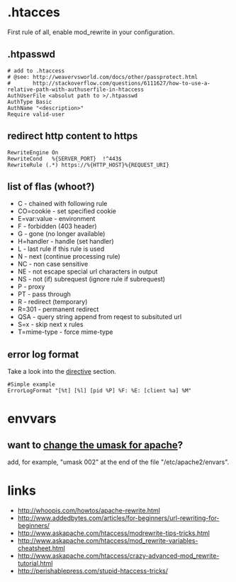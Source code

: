 # .htacces

First rule of all, enable mod_rewrite in your configuration.

## .htpasswd

    # add to .htaccess
    # @see: http://weavervsworld.com/docs/other/passprotect.html
    #       http://stackoverflow.com/questions/6111627/how-to-use-a-relative-path-with-authuserfile-in-htaccess
    AuthUserFile <absolut path to >/.htpasswd
    AuthType Basic
    AuthName "<description>"
    Require valid-user

## redirect http content to https

    RewriteEngine On
    RewriteCond   %{SERVER_PORT}  !^443$
    RewriteRule (.*) https://%{HTTP_HOST}%{REQUEST_URI}

## list of flas (whoot?)

* C     -   chained with following rule
* CO=cookie     -   set specified cookie
* E=var:value   -   environment
* F     -   forbidden (403 header)
* G     -   gone (no longer available)
* H=handler     -   handle (set handler)
* L     -   last rule if this rule is used
* N     -   next (continue processing rule)
* NC    -   non case sensitive
* NE    -   not escape special url characters in output
* NS    -   not (if) subrequest (ignore rule if subrequest)
* P     -   proxy
* PT    -   pass through
* R     -   redirect (temporary)
* R=301 -   permanent redirect
* QSA   -   query string append from reqest to subsituted url
* S=x   -   skip next x rules
* T=mime-type   -   force mime-type

## error log format

Take a look into the [directive](https://httpd.apache.org/docs/current/mod/core.html#errorlogformat) section.

```
#Simple example
ErrorLogFormat "[%t] [%l] [pid %P] %F: %E: [client %a] %M"
```

# envvars

## want to [change the umask for apache](http://serverfault.com/questions/383734/how-do-i-set-default-umask-in-apache-on-debian)?

add, for example, "umask 002" at the end of the file "/etc/apache2/envars".

# links

* http://whoopis.com/howtos/apache-rewrite.html
* http://www.addedbytes.com/articles/for-beginners/url-rewriting-for-beginners/
* http://www.askapache.com/htaccess/modrewrite-tips-tricks.html
* http://www.askapache.com/htaccess/mod_rewrite-variables-cheatsheet.html
* http://www.askapache.com/htaccess/crazy-advanced-mod_rewrite-tutorial.html
* http://perishablepress.com/stupid-htaccess-tricks/
